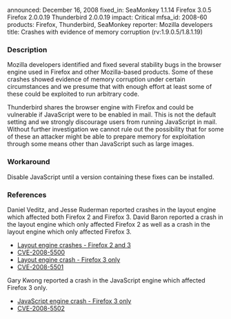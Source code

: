 announced: December 16, 2008
fixed_in: SeaMonkey 1.1.14
          Firefox 3.0.5
          Firefox 2.0.0.19
          Thunderbird 2.0.0.19
impact: Critical
mfsa_id: 2008-60
products: Firefox, Thunderbird, SeaMonkey
reporter: Mozilla developers
title: Crashes with evidence of memory corruption (rv:1.9.0.5/1.8.1.19)

<h3>Description</h3>

<p>Mozilla developers identified and fixed several stability bugs in the browser
engine used in Firefox and other Mozilla-based products. Some of these crashes
showed evidence of memory corruption under certain circumstances and we presume
that with enough effort at least some of these could be exploited to run
arbitrary code.</p>

<p class="note">Thunderbird shares the browser engine with Firefox and could be
vulnerable if JavaScript were to be enabled in mail. This is not the default
setting and we strongly discourage users from running JavaScript in
mail. Without further investigation we cannot rule out the possibility that for
some of these an attacker might be able to prepare memory for exploitation
through some means other than JavaScript such as large images.</p>

<h3>Workaround</h3>

<p>Disable JavaScript until a version containing these fixes can be installed.</p>


<h3>References</h3>

<p>Daniel Veditz, and Jesse Ruderman reported crashes in the layout engine which affected both Firefox 2 and Firefox 3.  David Baron reported a crash in the layout engine which only affected Firefox 2 as well as a crash in the layout engine which only affected Firefox 3.</p>
<ul>
  <li><a href="https://bugzilla.mozilla.org/buglist.cgi?bug_id=460803,464998">Layout engine crashes - Firefox 2 and 3</a></li>
  <li><a class="ex-ref" href="http://cve.mitre.org/cgi-bin/cvename.cgi?name=CVE-2008-5500">CVE-2008-5500</a></li>
  <li><a href="https://bugzilla.mozilla.org/buglist.cgi?bug_id=395623">Layout engine crash - Firefox 3 only</a></li>
  <li><a class="ex-ref" href="http://cve.mitre.org/cgi-bin/cvename.cgi?name=CVE-2008-5501">CVE-2008-5501</a></li>
</ul>

<p>Gary Kwong reported a crash in the JavaScript engine which affected Firefox 3 only.</p>
<ul>
  <li><a href="https://bugzilla.mozilla.org/show_bug.cgi?id=458679">JavaScript engine crash - Firefox 3 only</a></li>
  <li><a class="ex-ref" href="http://cve.mitre.org/cgi-bin/cvename.cgi?name=CVE-2008-5502">CVE-2008-5502</a></li>
</ul>



